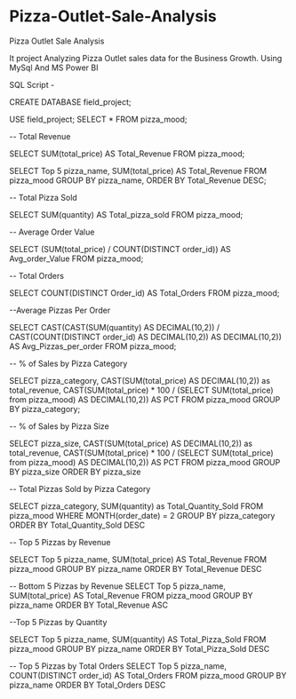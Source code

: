 # Pizza-Outlet-Sale-Analysis
Pizza Outlet Sale Analysis

It project Analyzing Pizza Outlet sales data for the Business Growth.
Using MySql And MS Power BI 

SQL Script -

CREATE DATABASE field_project;

USE field_project;
SELECT * FROM pizza_mood;

-- Total Revenue

SELECT SUM(total_price) 
	AS Total_Revenue FROM pizza_mood;
    
SELECT Top 5 pizza_name, SUM(total_price) AS Total_Revenue
FROM pizza_mood 
GROUP BY pizza_name,
ORDER BY Total_Revenue DESC;

    
-- Total Pizza Sold

SELECT SUM(quantity) 
	AS Total_pizza_sold FROM pizza_mood;
    
-- Average Order Value

SELECT (SUM(total_price) / COUNT(DISTINCT order_id)) 
	AS Avg_order_Value FROM pizza_mood;
    
-- Total Orders

SELECT COUNT(DISTINCT Order_id)
	AS Total_Orders FROM pizza_mood;
    
--Average Pizzas Per Order

SELECT CAST(CAST(SUM(quantity) AS DECIMAL(10,2)) / 
CAST(COUNT(DISTINCT order_id) AS DECIMAL(10,2)) AS DECIMAL(10,2))
AS Avg_Pizzas_per_order
FROM pizza_mood;

--  % of Sales by Pizza Category

SELECT pizza_category, CAST(SUM(total_price) AS DECIMAL(10,2)) as total_revenue,
CAST(SUM(total_price) * 100 / (SELECT SUM(total_price) from pizza_mood) AS DECIMAL(10,2)) AS PCT
FROM pizza_mood
GROUP BY pizza_category;

-- % of Sales by Pizza Size

SELECT pizza_size, CAST(SUM(total_price) AS DECIMAL(10,2)) as total_revenue,
CAST(SUM(total_price) * 100 / (SELECT SUM(total_price) from pizza_mood) AS DECIMAL(10,2)) AS PCT
FROM pizza_mood
GROUP BY pizza_size
ORDER BY pizza_size




-- Total Pizzas Sold by Pizza Category

SELECT pizza_category, SUM(quantity) as Total_Quantity_Sold
FROM pizza_mood
WHERE MONTH(order_date) = 2
GROUP BY pizza_category 
ORDER BY Total_Quantity_Sold DESC


-- Top 5 Pizzas by Revenue

SELECT Top 5 pizza_name, SUM(total_price) AS Total_Revenue
FROM pizza_mood
GROUP BY pizza_name
ORDER BY Total_Revenue DESC


-- Bottom 5 Pizzas by Revenue
SELECT Top 5 pizza_name, SUM(total_price) AS Total_Revenue
FROM pizza_mood
GROUP BY pizza_name
ORDER BY Total_Revenue ASC

--Top 5 Pizzas by Quantity

SELECT Top 5 pizza_name, SUM(quantity) AS Total_Pizza_Sold
FROM pizza_mood
GROUP BY pizza_name
ORDER BY Total_Pizza_Sold DESC

-- Top 5 Pizzas by Total Orders
SELECT Top 5 pizza_name, COUNT(DISTINCT order_id) AS Total_Orders
FROM pizza_mood
GROUP BY pizza_name
ORDER BY Total_Orders DESC
